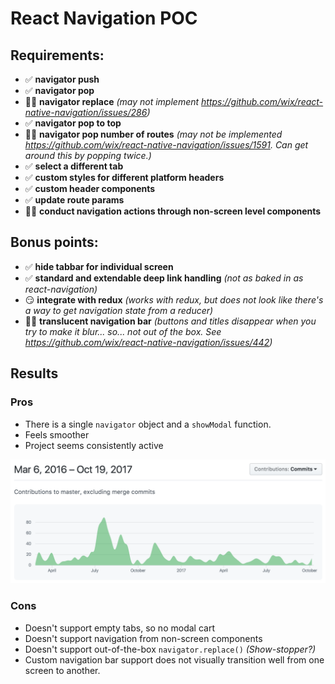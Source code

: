 # React Navigation POC

## Requirements:
 - ✅ **navigator push**
 - ✅ **navigator pop**
 - 👎🏼 **navigator replace** _(may not implement https://github.com/wix/react-native-navigation/issues/286)_
 - ✅ **navigator pop to top**
 - 👎🏼 **navigator pop number of routes** _(may not be implemented https://github.com/wix/react-native-navigation/issues/1591. Can get around this by popping twice.)_
 - ✅ **select a different tab**
 - ✅ **custom styles for different platform headers**
 - ✅ **custom header components**
 - ✅ **update route params**
 - 👎🏼 **conduct navigation actions through non-screen level components**

## Bonus points:
 - ✅ **hide tabbar for individual screen**
 - ✅ **standard and extendable deep link handling** _(not as baked in as react-navigation)_
 - 😏 **integrate with redux** _(works with redux, but does not look like there's a way to get navigation state from a reducer)_
 - 👎🏼 **translucent navigation bar** _(buttons and titles disappear when you try to make it blur... so... not out of the box. See https://github.com/wix/react-native-navigation/issues/442)_

 ## Results

 ### Pros
 - There is a single `navigator` object and a `showModal` function.
 - Feels smoother
 - Project seems consistently active

![react-native-navigation activity](activity.png)

 ### Cons
 - Doesn't support empty tabs, so no modal cart
 - Doesn't support navigation from non-screen components
 - Doesn't support out-of-the-box `navigator.replace()` _(Show-stopper?)_
 - Custom navigation bar support does not visually transition well from one screen to another.